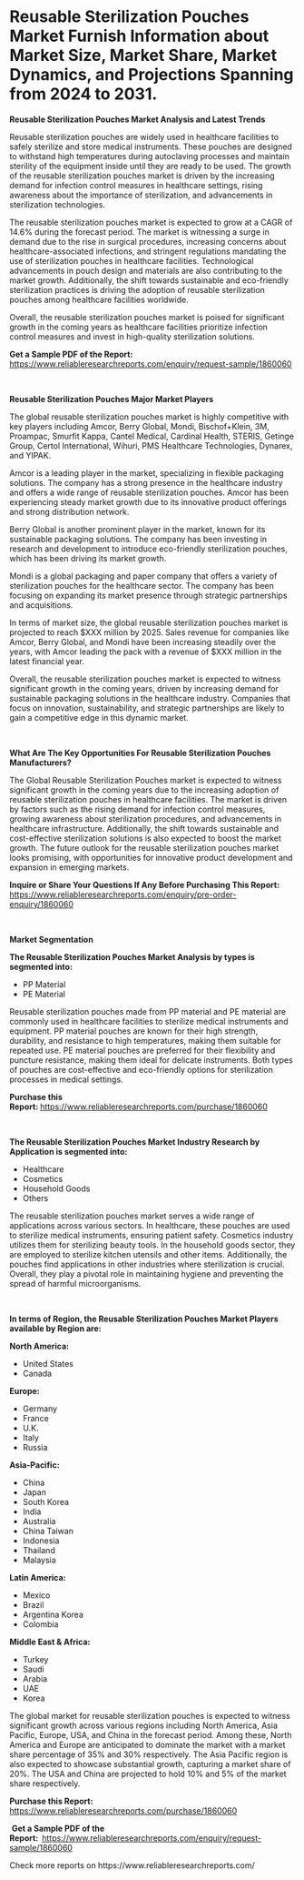 <p><h1>Reusable Sterilization Pouches Market Furnish Information about Market Size, Market Share, Market Dynamics, and Projections Spanning from 2024 to 2031.</h1></p><p><strong>Reusable Sterilization Pouches Market Analysis and Latest Trends</strong></p>
<p><p>Reusable sterilization pouches are widely used in healthcare facilities to safely sterilize and store medical instruments. These pouches are designed to withstand high temperatures during autoclaving processes and maintain sterility of the equipment inside until they are ready to be used. The growth of the reusable sterilization pouches market is driven by the increasing demand for infection control measures in healthcare settings, rising awareness about the importance of sterilization, and advancements in sterilization technologies.</p><p>The reusable sterilization pouches market is expected to grow at a CAGR of 14.6% during the forecast period. The market is witnessing a surge in demand due to the rise in surgical procedures, increasing concerns about healthcare-associated infections, and stringent regulations mandating the use of sterilization pouches in healthcare facilities. Technological advancements in pouch design and materials are also contributing to the market growth. Additionally, the shift towards sustainable and eco-friendly sterilization practices is driving the adoption of reusable sterilization pouches among healthcare facilities worldwide.</p><p>Overall, the reusable sterilization pouches market is poised for significant growth in the coming years as healthcare facilities prioritize infection control measures and invest in high-quality sterilization solutions.</p></p>
<p><strong>Get a Sample PDF of the Report:&nbsp;</strong> <a href="https://www.reliableresearchreports.com/enquiry/request-sample/1860060">https://www.reliableresearchreports.com/enquiry/request-sample/1860060</a></p>
<p>&nbsp;</p>
<p><strong>Reusable Sterilization Pouches Major Market Players</strong></p>
<p><p>The global reusable sterilization pouches market is highly competitive with key players including Amcor, Berry Global, Mondi, Bischof+Klein, 3M, Proampac, Smurfit Kappa, Cantel Medical, Cardinal Health, STERIS, Getinge Group, Certol International, Wihuri, PMS Healthcare Technologies, Dynarex, and YIPAK.</p><p>Amcor is a leading player in the market, specializing in flexible packaging solutions. The company has a strong presence in the healthcare industry and offers a wide range of reusable sterilization pouches. Amcor has been experiencing steady market growth due to its innovative product offerings and strong distribution network.</p><p>Berry Global is another prominent player in the market, known for its sustainable packaging solutions. The company has been investing in research and development to introduce eco-friendly sterilization pouches, which has been driving its market growth.</p><p>Mondi is a global packaging and paper company that offers a variety of sterilization pouches for the healthcare sector. The company has been focusing on expanding its market presence through strategic partnerships and acquisitions.</p><p>In terms of market size, the global reusable sterilization pouches market is projected to reach $XXX million by 2025. Sales revenue for companies like Amcor, Berry Global, and Mondi have been increasing steadily over the years, with Amcor leading the pack with a revenue of $XXX million in the latest financial year.</p><p>Overall, the reusable sterilization pouches market is expected to witness significant growth in the coming years, driven by increasing demand for sustainable packaging solutions in the healthcare industry. Companies that focus on innovation, sustainability, and strategic partnerships are likely to gain a competitive edge in this dynamic market.</p></p>
<p>&nbsp;</p>
<p><strong>What Are The Key Opportunities For Reusable Sterilization Pouches Manufacturers?</strong></p>
<p><p>The Global Reusable Sterilization Pouches market is expected to witness significant growth in the coming years due to the increasing adoption of reusable sterilization pouches in healthcare facilities. The market is driven by factors such as the rising demand for infection control measures, growing awareness about sterilization procedures, and advancements in healthcare infrastructure. Additionally, the shift towards sustainable and cost-effective sterilization solutions is also expected to boost the market growth. The future outlook for the reusable sterilization pouches market looks promising, with opportunities for innovative product development and expansion in emerging markets.</p></p>
<p><strong>Inquire or Share Your Questions If Any Before Purchasing This Report:</strong> <a href="https://www.reliableresearchreports.com/enquiry/pre-order-enquiry/1860060">https://www.reliableresearchreports.com/enquiry/pre-order-enquiry/1860060</a></p>
<p>&nbsp;</p>
<p><strong>Market Segmentation</strong></p>
<p><strong>The Reusable Sterilization Pouches Market Analysis by types is segmented into:</strong></p>
<p><ul><li>PP Material</li><li>PE Material</li></ul></p>
<p><p>Reusable sterilization pouches made from PP material and PE material are commonly used in healthcare facilities to sterilize medical instruments and equipment. PP material pouches are known for their high strength, durability, and resistance to high temperatures, making them suitable for repeated use. PE material pouches are preferred for their flexibility and puncture resistance, making them ideal for delicate instruments. Both types of pouches are cost-effective and eco-friendly options for sterilization processes in medical settings.</p></p>
<p><strong>Purchase this Report:&nbsp;</strong><a href="https://www.reliableresearchreports.com/purchase/1860060">https://www.reliableresearchreports.com/purchase/1860060</a></p>
<p>&nbsp;</p>
<p><strong>The Reusable Sterilization Pouches Market Industry Research by Application is segmented into:</strong></p>
<p><ul><li>Healthcare</li><li>Cosmetics</li><li>Household Goods</li><li>Others</li></ul></p>
<p><p>The reusable sterilization pouches market serves a wide range of applications across various sectors. In healthcare, these pouches are used to sterilize medical instruments, ensuring patient safety. Cosmetics industry utilizes them for sterilizing beauty tools. In the household goods sector, they are employed to sterilize kitchen utensils and other items. Additionally, the pouches find applications in other industries where sterilization is crucial. Overall, they play a pivotal role in maintaining hygiene and preventing the spread of harmful microorganisms.</p></p>
<p>&nbsp;</p>
<p><strong>In terms of Region, the Reusable Sterilization Pouches Market Players available by Region are:</strong></p>
<p>
    <p> <strong> North America: </strong>
        <ul>
            <li>United States</li>
            <li>Canada</li>
        </ul>
        </p> 
    <p> <strong> Europe: </strong>
        <ul>
            <li>Germany</li>
            <li>France</li>
            <li>U.K.</li>
            <li>Italy</li>
            <li>Russia</li>
        </ul>
        </p> 
    <p> <strong> Asia-Pacific: </strong>
        <ul>
            <li>China</li>
            <li>Japan</li>
            <li>South Korea</li>
            <li>India</li>
            <li>Australia</li>
            <li>China Taiwan</li>
            <li>Indonesia</li>
            <li>Thailand</li>
            <li>Malaysia</li>
        </ul>
        </p> 
    <p> <strong> Latin America: </strong>
        <ul>
            <li>Mexico</li>
            <li>Brazil</li>
            <li>Argentina Korea</li>
            <li>Colombia</li>
        </ul>
        </p> 
    <p> <strong> Middle East & Africa: </strong>
        <ul>
            <li>Turkey</li>
            <li>Saudi</li>
            <li>Arabia</li>
            <li>UAE</li>
            <li>Korea</li>
        </ul>
    </p>
    </p>
<p><p>The global market for reusable sterilization pouches is expected to witness significant growth across various regions including North America, Asia Pacific, Europe, USA, and China in the forecast period. Among these, North America and Europe are anticipated to dominate the market with a market share percentage of 35% and 30% respectively. The Asia Pacific region is also expected to showcase substantial growth, capturing a market share of 20%. The USA and China are projected to hold 10% and 5% of the market share respectively.</p></p>
<p><strong>Purchase this Report: </strong><a href="https://www.reliableresearchreports.com/purchase/1860060">https://www.reliableresearchreports.com/purchase/1860060</a></p>
<p>&nbsp;<strong>Get a Sample PDF of the Report:&nbsp;&nbsp;</strong><a href="https://www.reliableresearchreports.com/enquiry/request-sample/1860060">https://www.reliableresearchreports.com/enquiry/request-sample/1860060</a></p>
<p><strong></strong></p>
<p>Check more reports on https://www.reliableresearchreports.com/</p>